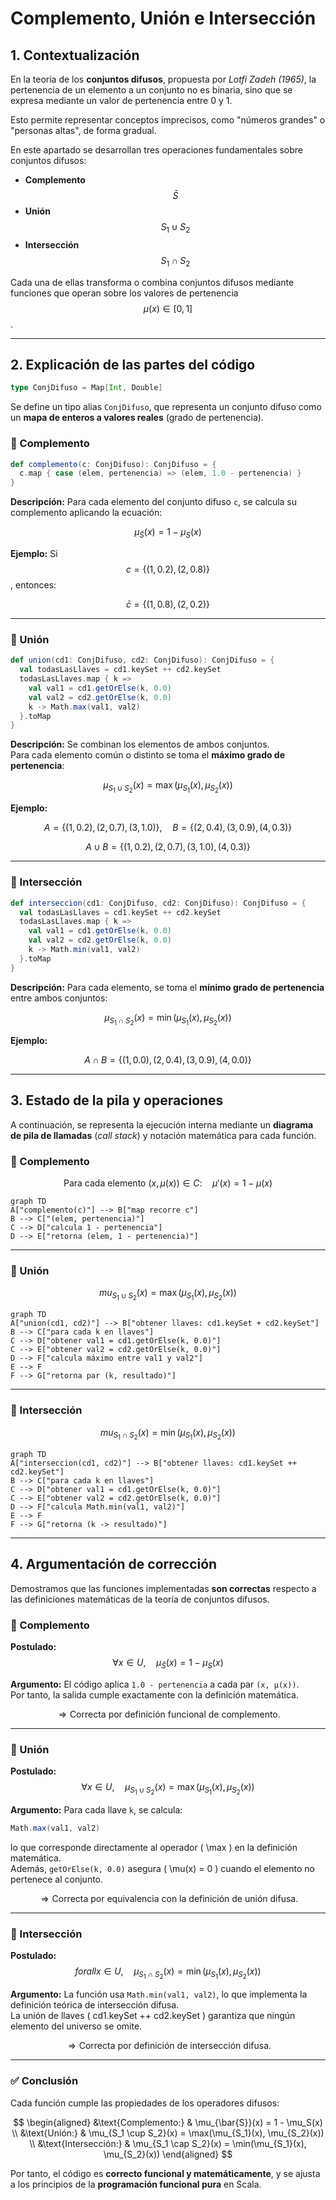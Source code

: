 # Complemento, Unión e Intersección

## 1. Contextualización

En la teoría de los **conjuntos difusos**, propuesta por *Lotfi Zadeh (1965)*, la pertenencia de un elemento a un conjunto no es binaria, sino que se expresa mediante un valor de pertenencia entre 0 y 1.

Esto permite representar conceptos imprecisos, como "números grandes" o "personas altas", de forma gradual.

En este apartado se desarrollan tres operaciones fundamentales sobre conjuntos difusos:

- **Complemento** $$ \bar{S} $$
- **Unión** $$ S_1 \cup S_2 $$
- **Intersección** $$ S_1 \cap S_2 $$

Cada una de ellas transforma o combina conjuntos difusos mediante funciones que operan sobre los valores de pertenencia $$ \mu(x) \in [0,1] $$.

---

## 2. Explicación de las partes del código

```scala
type ConjDifuso = Map[Int, Double]
```
Se define un tipo alias `ConjDifuso`, que representa un conjunto difuso como un **mapa de enteros a valores reales** (grado de pertenencia).

### 🔹 Complemento

```scala
def complemento(c: ConjDifuso): ConjDifuso = {
  c.map { case (elem, pertenencia) => (elem, 1.0 - pertenencia) }
}
```

**Descripción:**
Para cada elemento del conjunto difuso `c`, se calcula su complemento aplicando la ecuación:

$$
\mu_{\bar{S}}(x) = 1 - \mu_S(x)
$$

**Ejemplo:**
Si 
$$
c = \{(1, 0.2), (2, 0.8)\} 
$$, entonces:

$$
\bar{c} = \{(1, 0.8), (2, 0.2)\}
$$

---

### 🔹 Unión

```scala
def union(cd1: ConjDifuso, cd2: ConjDifuso): ConjDifuso = {
  val todasLasLlaves = cd1.keySet ++ cd2.keySet
  todasLasLlaves.map { k =>
    val val1 = cd1.getOrElse(k, 0.0)
    val val2 = cd2.getOrElse(k, 0.0)
    k -> Math.max(val1, val2)
  }.toMap
}
```

**Descripción:**
Se combinan los elementos de ambos conjuntos.  
Para cada elemento común o distinto se toma el **máximo grado de pertenencia**:

$$
\mu_{S_1 \cup S_2}(x) = \max(\mu_{S_1}(x), \mu_{S_2}(x))
$$

**Ejemplo:**

$$
A = \{(1, 0.2), (2, 0.7), (3, 1.0)\}, \quad
B = \{(2, 0.4), (3, 0.9), (4, 0.3)\}
$$

$$
A \cup B = \{(1, 0.2), (2, 0.7), (3, 1.0), (4, 0.3)\}
$$

---

### 🔹 Intersección

```scala
def interseccion(cd1: ConjDifuso, cd2: ConjDifuso): ConjDifuso = {
  val todasLasLlaves = cd1.keySet ++ cd2.keySet
  todasLasLlaves.map { k =>
    val val1 = cd1.getOrElse(k, 0.0)
    val val2 = cd2.getOrElse(k, 0.0)
    k -> Math.min(val1, val2)
  }.toMap
}
```

**Descripción:**
Para cada elemento, se toma el **mínimo grado de pertenencia** entre ambos conjuntos:

$$
\mu_{S_1 \cap S_2}(x) = \min(\mu_{S_1}(x), \mu_{S_2}(x))
$$

**Ejemplo:**

$$
A \cap B = \{(1, 0.0), (2, 0.4), (3, 0.9), (4, 0.0)\}
$$

---

## 3. Estado de la pila y operaciones

A continuación, se representa la ejecución interna mediante un **diagrama de pila de llamadas** (*call stack*) y notación matemática para cada función.

### 🧮 Complemento

$$
\text{Para cada elemento } (x, \mu(x)) \in C:
\quad \mu'(x) = 1 - \mu(x)
$$

```mermaid
graph TD
A["complemento(c)"] --> B["map recorre c"]
B --> C["(elem, pertenencia)"]
C --> D["calcula 1 - pertenencia"]
D --> E["retorna (elem, 1 - pertenencia)"]

```

---

### 🧮 Unión


$$
mu_{S_1 \cup S_2}(x) = \max(\mu_{S_1}(x), \mu_{S_2}(x))
$$

```mermaid
graph TD
A["union(cd1, cd2)"] --> B["obtener llaves: cd1.keySet + cd2.keySet"]
B --> C["para cada k en llaves"]
C --> D["obtener val1 = cd1.getOrElse(k, 0.0)"]
C --> E["obtener val2 = cd2.getOrElse(k, 0.0)"]
D --> F["calcula máximo entre val1 y val2"]
E --> F
F --> G["retorna par (k, resultado)"]

```

---

### 🧮 Intersección

$$
mu_{S_1 \cap S_2}(x) = \min(\mu_{S_1}(x), \mu_{S_2}(x))
$$

```mermaid
graph TD
A["interseccion(cd1, cd2)"] --> B["obtener llaves: cd1.keySet ++ cd2.keySet"]
B --> C["para cada k en llaves"]
C --> D["obtener val1 = cd1.getOrElse(k, 0.0)"]
C --> E["obtener val2 = cd2.getOrElse(k, 0.0)"]
D --> F["calcula Math.min(val1, val2)"]
E --> F
F --> G["retorna (k -> resultado)"]
```

---

## 4. Argumentación de corrección

Demostramos que las funciones implementadas **son correctas** respecto a las definiciones matemáticas de la teoría de conjuntos difusos.

### 🔹 Complemento

**Postulado:**
$$
\forall x \in U, \quad \mu_{\bar{S}}(x) = 1 - \mu_S(x)
$$

**Argumento:**
El código aplica `1.0 - pertenencia` a cada par `(x, μ(x))`.  
Por tanto, la salida cumple exactamente con la definición matemática.

$$
\Rightarrow \text{Correcta por definición funcional de complemento.}
$$

---

### 🔹 Unión

**Postulado:**
$$
\forall x \in U, \quad \mu_{S_1 \cup S_2}(x) = \max(\mu_{S_1}(x), \mu_{S_2}(x))
$$

**Argumento:**
Para cada llave `k`, se calcula:

```scala
Math.max(val1, val2)
```

lo que corresponde directamente al operador \( \max \) en la definición matemática.  
Además, `getOrElse(k, 0.0)` asegura \( \mu(x) = 0 \) cuando el elemento no pertenece al conjunto.

$$
\Rightarrow \text{Correcta por equivalencia con la definición de unión difusa.}
$$

---

### 🔹 Intersección

**Postulado:**
$$
forall x \in U, \quad \mu_{S_1 \cap S_2}(x) = \min(\mu_{S_1}(x), \mu_{S_2}(x))
$$

**Argumento:**
La función usa `Math.min(val1, val2)`, lo que implementa la definición teórica de intersección difusa.  
La unión de llaves \( cd1.keySet ++ cd2.keySet \) garantiza que ningún elemento del universo se omite.

$$
\Rightarrow \text{Correcta por definición de intersección difusa.}
$$

---

### ✅ Conclusión

Cada función cumple las propiedades de los operadores difusos:

$$
\begin{aligned}
&\text{Complemento:} & \mu_{\bar{S}}(x) = 1 - \mu_S(x) \\
&\text{Unión:} & \mu_{S_1 \cup S_2}(x) = \max(\mu_{S_1}(x), \mu_{S_2}(x)) \\
&\text{Intersección:} & \mu_{S_1 \cap S_2}(x) = \min(\mu_{S_1}(x), \mu_{S_2}(x))
\end{aligned}
$$

Por tanto, el código es **correcto funcional y matemáticamente**, y se ajusta a los principios de la **programación funcional pura** en Scala.
